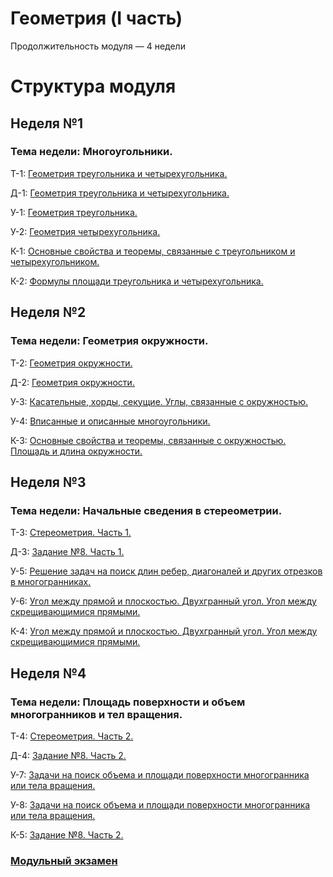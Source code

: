 # Геометрия (I часть)

Продолжительность модуля — 4 недели

# Структура модуля

## Неделя №1

### Тема недели: Многоугольники.

Т-1: [Геометрия треугольника и четырехугольника.](./components/theory/theory-1.md)

Д-1: [Геометрия треугольника и четырехугольника.](./components/homework/homework-1.md)

У-1: [Геометрия треугольника.](./components/class/class-1.md)

У-2: [Геометрия четырехугольника.](./components/class/class-2.md)

К-1: [Основные свойства и теоремы, связанные с треугольником и четырехугольником.](./components/quiz/quiz-1.md)

К-2: [Формулы площади треугольника и четырехугольника.](./components/quiz/quiz-2.md)

## Неделя №2

### Тема недели: Геометрия окружности.

Т-2: [Геометрия окружности.](./components/theory/theory-2.md)

Д-2: [Геометрия окружности.](./components/homework/homework-2.md)

У-3: [Касательные, хорды, секущие. Углы, связанные с окружностью.](./components/class/class-3.md)

У-4: [Вписанные и описанные многоугольники.](./components/class/class-4.md)

К-3: [Основные свойства и теоремы, связанные с окружностью. Площадь и длина окружности.](./components/quiz/quiz-3.md)

## Неделя №3

### Тема недели: Начальные сведения в стереометрии.

Т-3: [Стереометрия. Часть 1.](./components/theory/theory-3.md)

Д-3: [Задание №8. Часть 1.](./components/homework/homework-3.md)

У-5: [Решение задач на поиск длин ребер, диагоналей и других отрезков в многогранниках.](./components/class/class-5.md)

У-6: [Угол между прямой и плоскостью. Двухгранный угол. Угол между скрещивающимися прямыми.](./components/class/class-6.md)

К-4: [Угол между прямой и плоскостью. Двухгранный угол. Угол между скрещивающимися прямыми.](./components/quiz/quiz-4.md)

## Неделя №4

### Тема недели: Площадь поверхности и объем многогранников и тел вращения.

Т-4: [Стереометрия. Часть 2.](./components/theory/theory-4.md)

Д-4: [Задание №8. Часть 2.](./components/homework/homework-4.md)

У-7: [Задачи на поиск объема и площади поверхности многогранника или тела вращения.](./components/class/class-7.md)

У-8: [Задачи на поиск объема и площади поверхности многогранника или тела вращения.](./components/class/class-8.md)

К-5: [Задание №8. Часть 2.](./components/quiz/quiz-5.md)

### [Модульный экзамен](./components/exam/exam-1.md)